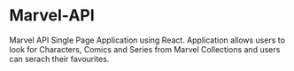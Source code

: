 # Marvel-API

Marvel API Single Page Application using React.
Application allows users to look for Characters, Comics and Series from Marvel Collections and users can serach their favourites.
